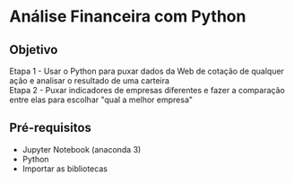 # Análise Financeira com Python
## Objetivo
Etapa 1 - Usar o Python para puxar dados da Web de cotação de qualquer ação e analisar o resultado de uma carteira <br>
Etapa 2 - Puxar indicadores de empresas diferentes e fazer a comparação entre elas para escolhar "qual a melhor empresa"

## Pré-requisitos 
- Jupyter Notebook (anaconda 3)
- Python
- Importar as bibliotecas 
